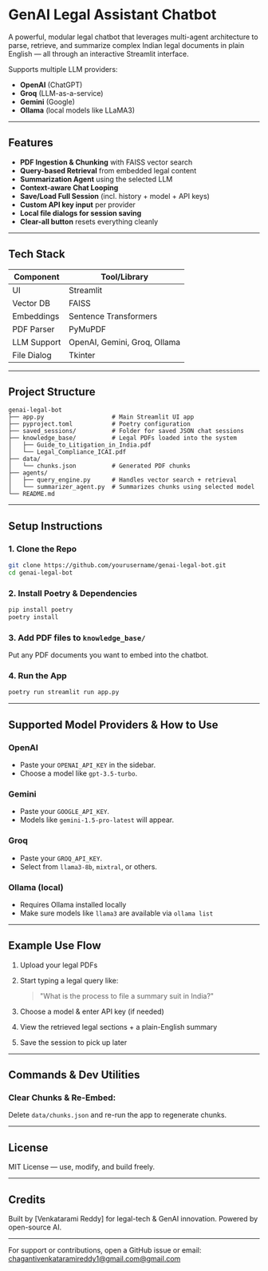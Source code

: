 # GenAI Legal Assistant Chatbot

A powerful, modular legal chatbot that leverages multi-agent architecture to parse, retrieve, and summarize complex Indian legal documents in plain English — all through an interactive Streamlit interface.

Supports multiple LLM providers:

* **OpenAI** (ChatGPT)
* **Groq** (LLM-as-a-service)
* **Gemini** (Google)
* **Ollama** (local models like LLaMA3)

---

## Features

* **PDF Ingestion & Chunking** with FAISS vector search
* **Query-based Retrieval** from embedded legal content
* **Summarization Agent** using the selected LLM
* **Context-aware Chat Looping**
* **Save/Load Full Session** (incl. history + model + API keys)
* **Custom API key input** per provider
* **Local file dialogs for session saving**
* **Clear-all button** resets everything cleanly

---

## Tech Stack

| Component   | Tool/Library                 |
| ----------- | ---------------------------- |
| UI          | Streamlit                    |
| Vector DB   | FAISS                        |
| Embeddings  | Sentence Transformers        |
| PDF Parser  | PyMuPDF                      |
| LLM Support | OpenAI, Gemini, Groq, Ollama |
| File Dialog | Tkinter                      |

---

## Project Structure

```
genai-legal-bot
├── app.py                   # Main Streamlit UI app
├── pyproject.toml           # Poetry configuration
├── saved_sessions/          # Folder for saved JSON chat sessions
├── knowledge_base/          # Legal PDFs loaded into the system
│   ├── Guide_to_Litigation_in_India.pdf
│   └── Legal_Compliance_ICAI.pdf
├── data/
│   └── chunks.json          # Generated PDF chunks
├── agents/
│   ├── query_engine.py      # Handles vector search + retrieval
│   └── summarizer_agent.py  # Summarizes chunks using selected model
└── README.md
```

---

## Setup Instructions

### 1. Clone the Repo

```bash
git clone https://github.com/yourusername/genai-legal-bot.git
cd genai-legal-bot
```

### 2. Install Poetry & Dependencies

```bash
pip install poetry
poetry install
```

### 3. Add PDF files to `knowledge_base/`

Put any PDF documents you want to embed into the chatbot.

### 4. Run the App

```bash
poetry run streamlit run app.py
```

---

## Supported Model Providers & How to Use

### OpenAI

* Paste your `OPENAI_API_KEY` in the sidebar.
* Choose a model like `gpt-3.5-turbo`.

### Gemini

* Paste your `GOOGLE_API_KEY`.
* Models like `gemini-1.5-pro-latest` will appear.

### Groq

* Paste your `GROQ_API_KEY`.
* Select from `llama3-8b`, `mixtral`, or others.

### Ollama (local)

* Requires Ollama installed locally
* Make sure models like `llama3` are available via `ollama list`

---

## Example Use Flow

1. Upload your legal PDFs
2. Start typing a legal query like:

   > "What is the process to file a summary suit in India?"
3. Choose a model & enter API key (if needed)
4. View the retrieved legal sections + a plain-English summary
5. Save the session to pick up later

---

## Commands & Dev Utilities

### Clear Chunks & Re-Embed:

Delete `data/chunks.json` and re-run the app to regenerate chunks.

---

## License

MIT License — use, modify, and build freely.

---

## Credits

Built by \[Venkatarami Reddy] for legal-tech & GenAI innovation. Powered by open-source AI.

---

For support or contributions, open a GitHub issue or email: [chagantivenkataramireddy1@gmail.com@gmail.com](mailto:chagantivenkataramireddy1@gmail.com)

